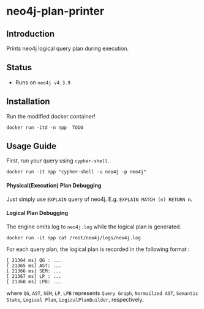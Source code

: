 # neo4j-plan-printer

## Introduction

Prints neo4j logical query plan during execution. 

## Status
- Runs on `neo4j v4.3.9`

## Installation

Run the modified docker container!
```
docker run -itd -n npp  TODO
```

## Usage Guide

First, run your query using `cypher-shell`.
```
docker run -it npp "cypher-shell -u neo4j -p neo4j"
```

#### Physical(Execution) Plan Debugging

Just simply use `EXPLAIN` query of neo4j. E.g. `EXPLAIN MATCH (n) RETURN n`.

#### Logical Plan Debugging

The engine omits log to `neo4j.log` while the logical plan is generated.
```
docker run -it npp cat /root/neo4j/logs/neo4j.log
```

For each query plan, the logical plan is recorded in the following format :
```
[ 21364 ms] QG : ...
[ 21365 ms] AST: ...
[ 21366 ms] SEM: ...
[ 21367 ms] LP : ...
[ 21368 ms] LPB: ...
```
where `QG`, `AST`, `SEM`, `LP`, `LPB` represents `Query Graph`, `Normailzed AST`, `Semantic State`, `Logical Plan`, `LogicalPlanBuilder`, respectively.

